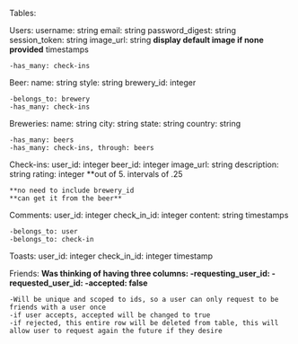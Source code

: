 

Tables:

  Users:
    username: string
    email: string
    password_digest: string
    session_token: string
    image_url: string **display default image if none provided**
    timestamps

    -has_many: check-ins

  Beer:
    name: string
    style: string
    brewery_id: integer

    -belongs_to: brewery
    -has_many: check-ins


  Breweries:
    name: string
    city: string
    state: string
    country: string

    -has_many: beers
    -has_many: check-ins, through: beers


  Check-ins:
    user_id: integer
    beer_id: integer
    image_url: string
    description: string
    rating: integer **out of 5. intervals of .25

    **no need to include brewery_id
    **can get it from the beer**

  Comments:
    user_id: integer
    check_in_id: integer
    content: string
    timestamps

    -belongs_to: user
    -belongs_to: check-in


  Toasts:
    user_id: integer
    check_in_id: integer
    timestamp


  Friends:
    **Was thinking of having three columns:
      -requesting_user_id:
      -requested_user_id:
      -accepted: false**

    -Will be unique and scoped to ids, so a user can only request to be friends with a user once
    -if user accepts, accepted will be changed to true
    -if rejected, this entire row will be deleted from table, this will allow user to request again the future if they desire
